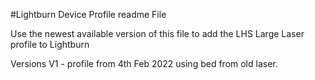 #Lightburn Device Profile readme File

Use the newest available version of this file to add the LHS Large Laser profile to Lightburn

Versions
V1 - profile from 4th Feb 2022 using bed from old laser. 
